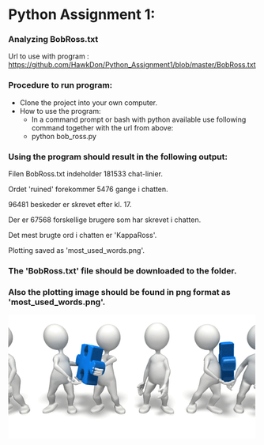 # Python Assignment 1:
### Analyzing BobRoss.txt

Url to use with program : https://github.com/HawkDon/Python_Assignment1/blob/master/BobRoss.txt

### Procedure to run program:
* Clone the project into your own computer.
* How to use the program:
  * In a command prompt or bash with python available use following command together with the url from above:
  * python bob_ross.py <url>
  
### Using the program should result in the following output:

Filen BobRoss.txt indeholder 181533 chat-linier.

Ordet 'ruined' forekommer 5476 gange i chatten.

96481 beskeder er skrevet efter kl. 17.

Der er 67568 forskellige brugere som har skrevet i chatten.

Det mest brugte ord i chatten er 'KappaRoss'.

Plotting saved as 'most_used_words.png'.

### The 'BobRoss.txt' file should be downloaded to the folder.
### Also the plotting image should be found in png format as 'most_used_words.png'.

![Teamwork](https://github.com/MikkelHansen95/dataset/blob/master/teamwork.gif)

